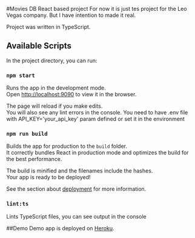 #Movies DB React based project
For now it is just tes project for the Leo Vegas company. But I have intention to made it real.

Project was written in TypeScript.


## Available Scripts

In the project directory, you can run:

### `npm start`

Runs the app in the development mode.<br />
Open [http://localhost:9090](http://localhost:9090) to view it in the browser.

The page will reload if you make edits.<br />
You will also see any lint errors in the console.
You need to have .env file with API_KEY='your_api_key' param defined or set it in the environment


### `npm run build`

Builds the app for production to the `build` folder.<br />
It correctly bundles React in production mode and optimizes the build for the best performance.

The build is minified and the filenames include the hashes.<br />
Your app is ready to be deployed!

See the section about [deployment](https://facebook.github.io/create-react-app/docs/deployment) for more information.

### `lint:ts`

Lints TypeScript files, you can see output in the console

##Demo
Demo app is deployed on [Heroku](https://leo-vegas-test-app.herokuapp.com/).
